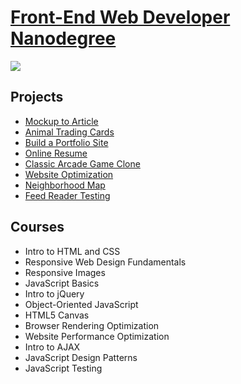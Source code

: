 # [Front-End Web Developer Nanodegree](https://www.udacity.com/course/front-end-web-developer-nanodegree--nd001)
![](http://icodytan.com/img/front-end-web-developer-nanodegree.png)

## Projects
- [Mockup to Article](http://icodytan.com/mockup-to-article/)
- [Animal Trading Cards](http://icodytan.com/)
- [Build a Portfolio Site](http://icodytan.com/build-a-portfolio/build-a-portfolio-site/)
- [Online Resume](http://icodytan.com/online-resume/)
- [Classic Arcade Game Clone](http://icodytan.com/classic-arcade-game-clone/)
- [Website Optimization](http://icodytan.com/website-optimization/)
- [Neighborhood Map](http://icodytan.com/neighborhood-map/)
- [Feed Reader Testing](http://icodytan.com/feed-reader-testing/)

## Courses
- Intro to HTML and CSS
- Responsive Web Design Fundamentals
- Responsive Images
- JavaScript Basics
- Intro to jQuery
- Object-Oriented JavaScript
- HTML5 Canvas
- Browser Rendering Optimization
- Website Performance Optimization
- Intro to AJAX
- JavaScript Design Patterns
- JavaScript Testing